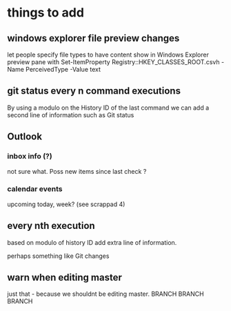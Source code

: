 # things to add

## windows explorer file preview changes

let people specify file types to have content show in Windows Explorer preview pane with 
Set-ItemProperty Registry::HKEY_CLASSES_ROOT\.csvh -Name PerceivedType -Value text

## git status every n command executions

By using a modulo on the History ID of the last command we can add a second line of information such as Git status

## Outlook

### inbox info (?)

not sure what. Poss new items since last check ?

### calendar events

upcoming today, week? (see scrappad 4)
## every nth execution

based on modulo of history ID add extra line of information.

perhaps something like Git changes

## warn when editing master

just that - because we shouldnt be editing master. 
BRANCH BRANCH BRANCH

